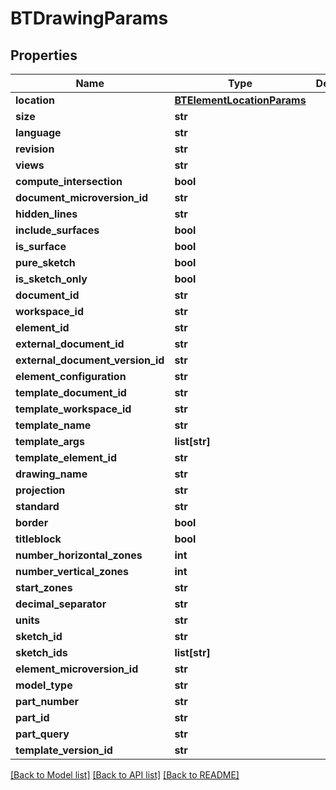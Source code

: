 # BTDrawingParams

## Properties
Name | Type | Description | Notes
------------ | ------------- | ------------- | -------------
**location** | [**BTElementLocationParams**](BTElementLocationParams.md) |  | [optional] 
**size** | **str** |  | [optional] 
**language** | **str** |  | [optional] 
**revision** | **str** |  | [optional] 
**views** | **str** |  | [optional] 
**compute_intersection** | **bool** |  | [optional] 
**document_microversion_id** | **str** |  | [optional] 
**hidden_lines** | **str** |  | [optional] 
**include_surfaces** | **bool** |  | [optional] 
**is_surface** | **bool** |  | [optional] 
**pure_sketch** | **bool** |  | [optional] 
**is_sketch_only** | **bool** |  | [optional] 
**document_id** | **str** |  | [optional] 
**workspace_id** | **str** |  | [optional] 
**element_id** | **str** |  | [optional] 
**external_document_id** | **str** |  | [optional] 
**external_document_version_id** | **str** |  | [optional] 
**element_configuration** | **str** |  | [optional] 
**template_document_id** | **str** |  | [optional] 
**template_workspace_id** | **str** |  | [optional] 
**template_name** | **str** |  | [optional] 
**template_args** | **list[str]** |  | [optional] 
**template_element_id** | **str** |  | [optional] 
**drawing_name** | **str** |  | [optional] 
**projection** | **str** |  | [optional] 
**standard** | **str** |  | [optional] 
**border** | **bool** |  | [optional] 
**titleblock** | **bool** |  | [optional] 
**number_horizontal_zones** | **int** |  | [optional] 
**number_vertical_zones** | **int** |  | [optional] 
**start_zones** | **str** |  | [optional] 
**decimal_separator** | **str** |  | [optional] 
**units** | **str** |  | [optional] 
**sketch_id** | **str** |  | [optional] 
**sketch_ids** | **list[str]** |  | [optional] 
**element_microversion_id** | **str** |  | [optional] 
**model_type** | **str** |  | [optional] 
**part_number** | **str** |  | [optional] 
**part_id** | **str** |  | [optional] 
**part_query** | **str** |  | [optional] 
**template_version_id** | **str** |  | [optional] 

[[Back to Model list]](../README.md#documentation-for-models) [[Back to API list]](../README.md#documentation-for-api-endpoints) [[Back to README]](../README.md)


